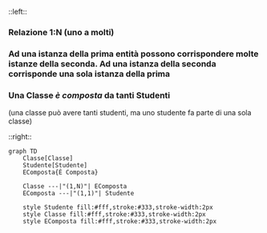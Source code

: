 ::left::
### **Relazione 1:N** (uno a molti)
### Ad una istanza della prima entità possono corrispondere <Alert>molte</Alert> istanze della seconda. Ad una istanza della seconda corrisponde <Alert>una sola</Alert> istanza della prima

<ExampleBlock class="mt-4">

### Una **Classe** *è composta* da tanti **Studenti**
(una classe può avere tanti studenti, ma uno studente fa parte di una sola classe)

</ExampleBlock>

::right::

<div class="flex flex-row justify-center">

```mermaid
graph TD
    Classe[Classe]
    Studente[Studente]
    EComposta{È Composta}

    Classe ---|"(1,N)"| EComposta
    EComposta ---|"(1,1)"| Studente

    style Studente fill:#fff,stroke:#333,stroke-width:2px
    style Classe fill:#fff,stroke:#333,stroke-width:2px
    style EComposta fill:#fff,stroke:#333,stroke-width:2px
```
</div>
